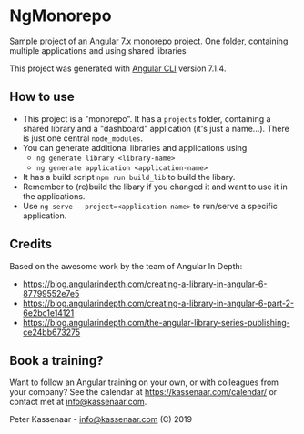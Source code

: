 # NgMonorepo

Sample project of an Angular 7.x monorepo project. One folder, containing multiple applications and using shared libraries

This project was generated with [Angular CLI](https://github.com/angular/angular-cli) version 7.1.4.

## How to use
- This project is a "monorepo". It has a `projects` folder, containing a shared library and a "dashboard" application (it's just a name...). There is just one central `node_modules`.
- You can generate additional libraries and applications using
  - `ng generate library <library-name>`
  - `ng generate application <application-name>`
- It has a build script `npm run build_lib` to build the libary.
- Remember to (re)build the libary if you changed it and want to use it in the applications.
- Use `ng serve --project=<application-name>` to run/serve a specific application.

## Credits

Based on the awesome work by the team of Angular In Depth:
-   https://blog.angularindepth.com/creating-a-library-in-angular-6-87799552e7e5
- https://blog.angularindepth.com/creating-a-library-in-angular-6-part-2-6e2bc1e14121
- https://blog.angularindepth.com/the-angular-library-series-publishing-ce24bb673275 

## Book a training?
Want to follow an Angular training on your own, or with colleagues from your company? See the calendar at https://kassenaar.com/calendar/ or contact met at info@kassenaar.com.


Peter Kassenaar - info@kassenaar.com (C) 2019
